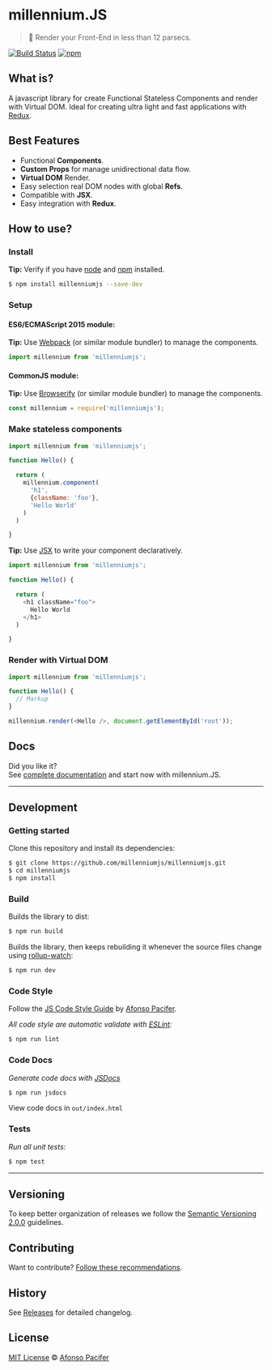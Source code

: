 # millennium.JS

> :rocket: Render your Front-End in less than 12 parsecs.

[![Build Status](https://travis-ci.org/millenniumjs/millenniumjs.svg?branch=master)](https://travis-ci.org/millenniumjs/millenniumjs)
[![npm](https://img.shields.io/npm/v/millenniumjs.svg)](https://www.npmjs.com/package/millenniumjs)

## What is?

A javascript library for create Functional Stateless Components and render with Virtual DOM. Ideal for creating ultra light and fast applications with [Redux](http://redux.js.org/).

## Best Features

- Functional **Components**.
- **Custom Props** for manage unidirectional data flow.
- **Virtual DOM** Render.
- Easy selection real DOM nodes with global **Refs**.
- Compatible with **JSX**.
- Easy integration with **Redux**.

## How to use?

### Install

**Tip:** Verify if you have [node](http://nodejs.org/) and [npm](https://www.npmjs.com/) installed.

```sh
$ npm install millenniumjs --save-dev
```

### Setup

#### ES6/ECMAScript 2015 module:

**Tip:** Use [Webpack](https://webpack.github.io/) (or similar module bundler) to manage the components.

```js
import millennium from 'millenniumjs';
```

#### CommonJS module:

**Tip:** Use [Browserify](http://browserify.org/) (or similar module bundler) to manage the components.

```js
const millennium = require('millenniumjs');
```

### Make stateless components

```js
import millennium from 'millenniumjs';

function Hello() {

  return (
    millennium.component(
      'h1',
      {className: 'foo'},
      'Hello World'
    )
  )

}
```

**Tip:** Use [JSX](https://jsx.github.io/) to write your component declaratively.

```js
import millennium from 'millenniumjs';

function Hello() {

  return (
    <h1 className="foo">
      Hello World
    </h1>
  )

}
```

### Render with Virtual DOM

```js
import millennium from 'millenniumjs';

function Hello() {
  // Markup
}

millennium.render(<Hello />, document.getElementById('root'));
```

## Docs

Did you like it?<br>
See [complete documentation](http://millenniumjs.github.io/) and start now with millennium.JS.

<hr>

## Development

### Getting started

Clone this repository and install its dependencies:

```sh
$ git clone https://github.com/millenniumjs/millenniumjs.git
$ cd millenniumjs
$ npm install
```
### Build

Builds the library to dist:

```sh
$ npm run build
```

Builds the library, then keeps rebuilding it whenever the source files change using [rollup-watch](https://github.com/rollup/rollup-watch):

```sh
$ npm run dev
```

### Code Style

Follow the [JS Code Style Guide](https://github.com/afonsopacifer/code-style-guide/blob/master/js/JS.md) by [Afonso Pacifer](https://github.com/afonsopacifer).

*All code style are automatic validate with [ESLint](http://eslint.org/):*

```sh
$ npm run lint
```

### Code Docs

*Generate code docs with [JSDocs](https://jsdoc.app/)*

```sh
$ npm run jsdocs
```

View code docs in `out/index.html`

### Tests

*Run all unit tests:*

```sh
$ npm test
```

<hr>

## Versioning

To keep better organization of releases we follow the [Semantic Versioning 2.0.0](http://semver.org/) guidelines.

## Contributing

Want to contribute? [Follow these recommendations](https://github.com/millenniumjs/millenniumjs/blob/master/CONTRIBUTING.md).

## History

See [Releases](https://github.com/millenniumjs/millenniumjs/releases) for detailed changelog.

## License

[MIT License](https://github.com/millenniumjs/millenniumjs/blob/master/LICENSE.md) © [Afonso Pacifer](https://github.com/afonsopacifer)
